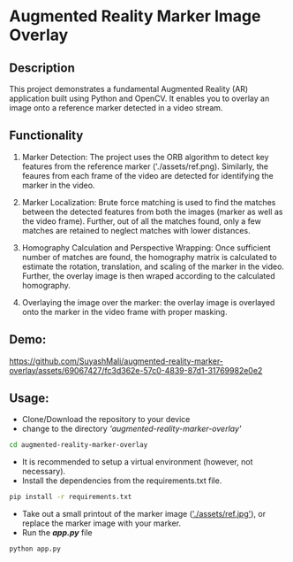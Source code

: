 # Augmented Reality Marker Image Overlay 

## Description
This project demonstrates a fundamental Augmented Reality (AR) application built using Python and OpenCV. It enables you to overlay an image onto a reference marker detected in a video stream.

## Functionality
1. Marker Detection: The project uses the ORB algorithm to detect key features from the reference marker ('./assets/ref.png). Similarly, the feaures from each frame of the video are detected for identifying the marker in the video.

2. Marker Localization: Brute force matching is used to find the matches between the detected features from both the images (marker as well as the video frame). Further, out of all the matches found, only a few matches are retained to neglect matches with lower distances. 

3. Homography Calculation and Perspective Wrapping: Once sufficient number of matches are found, the homography matrix is calculated to estimate the rotation, translation, and scaling of the marker in the video. Further, the overlay image is then wraped according to the calculated homography. 

4. Overlaying the image over the marker:  the overlay image is overlayed onto the marker in the video frame with proper masking. 

## Demo:
https://github.com/SuyashMali/augmented-reality-marker-overlay/assets/69067427/fc3d362e-57c0-4839-87d1-31769982e0e2


## Usage:
* Clone/Download the repository to your device
* change to the directory *'augmented-reality-marker-overlay'*
```bash
cd augmented-reality-marker-overlay 
```
* It is recommended to setup a virtual environment (however, not necessary). 
* Install the dependencies from the requirements.txt file. 
```bash
pip install -r requirements.txt
```
* Take out a small printout of the marker image (<a href=https://github.com/SuyashMali/augmented-reality-marker-overlay/blob/main/assets/ref.jpg>'./assets/ref.jpg'</a>), or replace the marker image with your marker. 
* Run the ***app.py*** file
```bash
python app.py
```

